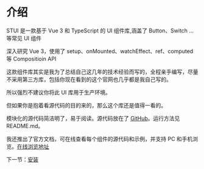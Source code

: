 # 介绍

STUI 是一款基于 Vue 3 和 TypeScript 的 UI 组件库,涵盖了 Button、Switch ... 等常见 UI 组件

深入研究 Vue 3，使用了 setup、onMounted、watchEffect、ref、computed 等 Compositioin API

这款组件库其实是我为了总结自己这几年的技术经验而写的，全程亲手编写，尽量不采用第三方库，包括你现在看到的这个官网也几乎都是我自己写的。

所以强烈不建议你将此 UI 库用于生产环境。

但如果你是抱着看源代码的目的来的，那么这个库还是值得一看的。

模块化的源代码简洁明了，易于阅读。源代码放在了 [GitHub](https://github.com/ericasun/goal-Vue3-wheel-code)。运行方法见 README.md。

我还推出了官方文档，可在线查看每个组件的源代码和示例，并支持 PC 和手机浏览。[在线浏览地址](https://ericasun.github.io/goal-Vue3-wheel/index.html#/)



下一节：[安装](#/doc/install)

